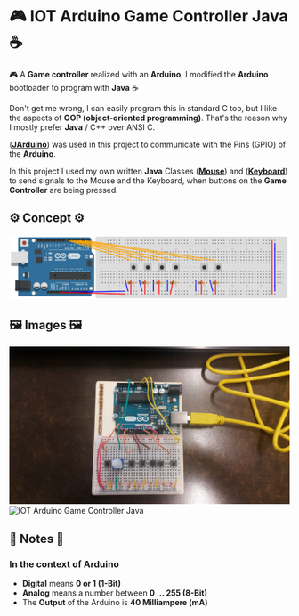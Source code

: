 # 🎮 IOT Arduino Game Controller Java ☕️
🎮 A **Game controller** realized with an **Arduino**, I modified the **Arduino** bootloader to program with **Java** ☕️

Don't get me wrong, I can easily program this in standard C too, but I like the aspects of **OOP (object-oriented programming)**. 
That's the reason why I mostly prefer **Java** / C++ over ANSI C.

([**JArduino**](https://github.com/SINTEF-9012/JArduino)) was used in this project to communicate with the Pins (GPIO) of the **Arduino**.

In this project I used my own written **Java** Classes ([**Mouse**](https://github.com/AYIDouble/Mouse)) and ([**Keyboard**](https://github.com/AYIDouble/Keyboard)) to send signals to the Mouse and the Keyboard, when buttons on the **Game Controller** are being pressed.

## ⚙️ Concept ⚙️

![IOT Arduino Game Controller Java Circuit Diagram](Images/Arduino-Circuit-Diagram.png)


## 🖼 Images 🖼

![IOT Arduino Game Controller Java](Images/Arduino_3.jpg)
![IOT Arduino Game Controller Java](Images/Arduino_4.jpg)

## 📝 Notes 📝

### In the context of Arduino

- **Digital** means **0 or 1 (1-Bit)**
- **Analog** means a number between **0 ... 255 (8-Bit)**
- The **Output** of the Arduino is **40 Milliampere (mA)**
